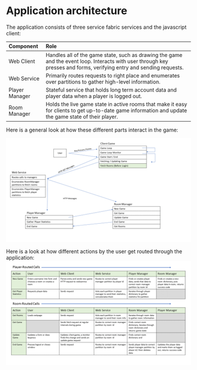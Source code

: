 # Application architecture

The application consists of three service fabric services and the javascript client:

| Component | Role |
| :--- | :--- |
| Web Client | Handles all of the game state, such as drawing the game and the event loop. Interacts with user through key presses and forms, verifying entry and sending requests. |
| Web Service | Primarily routes requests to right place and enumerates over partitions to gather high-level information. |
| Player Manager | Stateful service that holds long term account data and player data when a player is logged out. |
| Room Manager | Holds the live game state in active rooms that make it easy for clients to get up-to-date game information and update the game state of their player. |

Here is a general look at how these different parts interact in the game:

![Architecture Diagram][architecture]

Here is a look at how different actions by the user get routed through the application:
![Route Diagram][route]


[architecture]: ../docs/media/architecture.png
[route]: ../docs/media/routes.png
